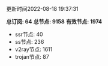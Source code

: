 更新时间2022-08-18 19:37:31

**总订阅: 64**
**总节点: 9158**
**有效节点: 1974**
- ssr节点: 40
- ss节点: 236
- v2ray节点: 1611
- trojan节点: 87
